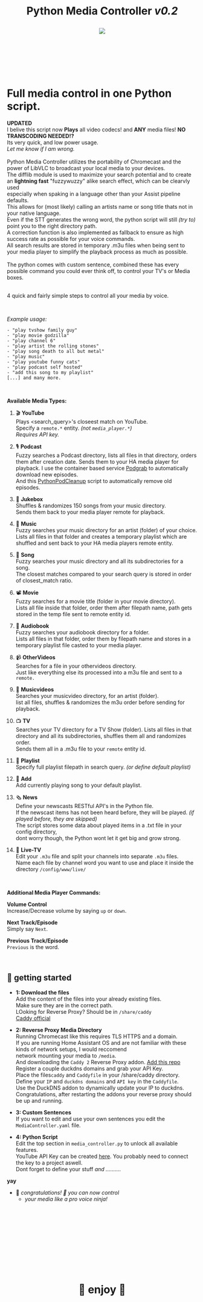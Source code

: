 
<h1 align="center">
<br>
 
__Python Media Controller__ _v0.2_

<img src="https://raw.githubusercontent.com/pungkula1337anka/Voice-Stuff/main/asset/pythonmedia.png">


</h1><br>

<br><br><br>


# __Full media control in one Python script.__ <br>

__UPDATED__ <br>
I belive this script now __Plays__ all video codecs! and __ANY__ media files! __NO TRANSCODING NEEDED!?__ <br>
Its very quick, and low power usage.<br> 
_Let me know if I am wrong._ <br>
<br>
Python Media Controller utilizes the portability of Chromecast and the power of LibVLC to broadcast your local media to your devices. <br>
The difflib module is used to maximize your search potential and to create an __lightning fast__ "fuzzywuzzy" alike search effect, which can be clearvly used<br> 
especially when spaking in a language other than your Assist pipeline defaults. <br>
This allows for (most likely) calling an artists name or song title thats not in your native language. <br>
Even if the STT generates the wrong word, the python script will still _(try to)_ point you to the right directory path.<br>
A correction function is also implemented as fallback to ensure as high success rate as possible for your voice commands. <br>
All search results are stored in temporary .m3u files when being sent to your media player to simplify the playback process as much as possible. <br><br>
The python comes with custom sentence, combined these has every possible command you could ever think off,  to control your TV's or Media boxes. <br>
<br>

4 quick and fairly simple steps to control all your media by voice. <br>

<br>

_Example usage:_
```
- "play tvshow family guy"
- "play movie godzilla"
- "play channel 6"
- "play artist the rolling stones"
- "play song death to all but metal"
- "play music"
- "play youtube funny cats"
- "play podcast self hosted"
- "add this song to my playlist"
[...] and many more.
```
<br>

__Available Media Types:__

1. 🎬 __YouTube__  <br> 
Plays <search_query>'s closeest match on YouTube. <br>
Specify a `remote.*` entity. _(not `media_player.*`)_ <br>
_Requires API key._ <br>

2. 🎙️ __Podcast__  <br>
Fuzzy searches a Podcast directory, lists all files in that directory, orders them after creation date. Sends them to your HA media player for playback.
I use the container based service [Podgrab](https://github.com/akhilrex/podgrab) to automatically download new episodes.  
And this [PythonPodCleanup](https://github.com/pungkula1337anka/Voice-Stuff/blob/main/PythonPodCleanup.md) script to automatically  remove old episodes.  

3. 🔀 __Jukebox__  <br>
Shuffles & randomizes 150 songs from your music directory. <br>
Sends them back to your media player remote for playback. <br>

4. 🎵 __Music__ <br>
Fuzzy searches your music directory for an artist (folder) of your choice. <br>
Lists all files in that folder and creates a temporary playlist which are shuffled and sent back to your HA media players remote entity. <br>

5. 🎵 __Song__  <br>
Fuzzy searches your music directory and all its subdirectories for a song. <br>
The closest matches compared to your search query is stored in order of closest_match ratio. <br>

6. 📽️ __Movie__ <br>
Fuzzy searches for a movie title (folder in your movie directory). <br>
Lists all file inside that folder, order them after filepath name, path gets stored in the temp file sent to remote entity id. <br>

7. 📖 __Audiobook__  <br>
Fuzzy searches your audiobook directory for a folder. <br>
Lists all files in that folder, order them by filepath name and stores in a temporary playlist file casted to your media player.<br>

8. 📹 __OtherVideos__ <br>
Searches for a file in your othervideos directory. <br> 
Just like everything else its processed into a m3u file and sent to a `remote.`

9. 🎵 __Musicvideos__ <br>
Searches your musicvideo directory, for an artist (folder). <br>
list all files, shuffles & randomizes the m3u order before sending for playback. <br>

10. 📺 __TV__ <br>
Searches your TV directory for a TV Show (folder).
Lists all files in that directory and all its subdirectories, shuffles them all and randomizes order. <br>
Sends them all in a .m3u file to your `remote` entity id.

11. 🎼 __Playlist__  <br>
Specify full playlist filepath in search query. _(or define default playlist)_ <br>

12. 🎼 __Add__  <br>
Add currently playing song to your default playlist. <br>


13. 🗞️ __News__ <br>
Define your newscasts RESTful API's in the Python file. <br>
If the newscast items has not been heard before, they will be played. _(if played before, they are skipped)_ <br>
The script stores some data about played items in a .txt file in your config directory, <br>
dont worry though, the Python wont let it get big and grow strong. <br>

14. 📡 __Live-TV__ <br>
Edit your `.m3u` file and split your channels into separate `.m3u` files. <br>
Name each file by channel word you want to use and place it inside the directory `/config/www/live/` <br>

 
<br> 

__Additional Media Player Commands:__

__Volume Control__  <br> 
Increase/Decrease volume by saying `up` or `down`.<br>

__Next Track/Episode__  <br> 
Simply say `Next`.<br>

__Previous Track/Episode__  <br> 
`Previous` is the word. <br>

<br>


## 🦆 __getting started__ <br>


- **1: Download the files** <br>
Add the content of the files into your already existing files.<br>
Make sure they are in the correct path. <br>
LOoking for Reverse Proxy? Should be in `/share/caddy` <br>
[Caddy official](https://caddyserver.com/download?package=github.com%2Fcaddy-dns%2Fduckdns)

- **2: Reverse Proxy Media Directory** <br>
Running Chromecast like this requires TLS HTTPS and a domain. <br>
If you are running Home Assistant OS and are not familiar with these kinds of network setups, I would reccomend <br>
network mounting your media to `/media`. <br>
And downloading the `Caddy 2` Reverse Proxy addon. [Add this repo](https://github.com/einschmidt/hassio-addons) <br>
Register a couple duckdns domains and grab your API Key. <br>
Place the files`caddy` and `Caddyfile` in your /share/caddy directory. <br>
Define your `IP` and `duckdns domains` and `API key` in the `Caddyfile`. <br>
Use the DuckDNS addon to dynamically update your IP to duckdns. <br>
Congratulations, after restarting the addons your reverse proxy should be up and running. <br>

- **3: Custom Sentences** <br>
If you want to edit and use your own sentences you edit the `MediaController.yaml` file. <br>

- **4: Python Script** <br>
Edit the top section in `media_controller.py` to unlock all available features. <br>
YouTube API Key can be created [here](https://developers.google.com/youtube/registering_an_application). You probably need to connect the key to a project aswell. <br>
Dont forget to define your stuff _and .........._ <br>

__yay__ <br>
  - 🎉 _congratulations! 🎉 you can now control_ <br>
    - _your media like a pro voice ninja!_  <br>
<br><br>



<br>


<br><br>


<h1 align="center">
<br>
 
 __🎈 enjoy 🎈__ 

</h1><br><br>
